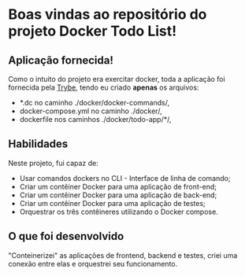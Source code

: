# Boas vindas ao repositório do projeto Docker Todo List!

## Aplicação fornecida!
  Como o intuito do projeto era exercitar docker, toda a aplicação foi fornecida pela [Trybe](https://www.betrybe.com/), tendo eu criado **apenas** os arquivos:
  * *.dc no caminho ./docker/docker-commands/,
  * docker-compose.yml no caminho ./docker/,
  * dockerfile nos caminhos ./docker/todo-app/*/,

## Habilidades
Neste projeto, fui capaz de:
  * Usar comandos dockers no CLI - Interface de linha de comando;
  * Criar um contêiner Docker para uma aplicação de front-end;
  * Criar um contêiner Docker para uma aplicação de back-end;
  * Criar um contêiner Docker para uma aplicação de testes;
  * Orquestrar os três contêineres utilizando o Docker compose.

## O que foi desenvolvido

"Conteinerizei" as aplicações de frontend, backend e testes, criei uma conexão entre elas e orquestrei seu funcionamento.
